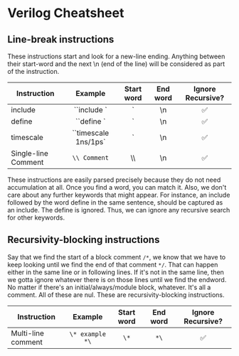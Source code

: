 # Verilog Cheatsheet

## Line-break instructions
These instructions start and look for a new-line ending. Anything between their start-word and the next \n (end of the line) will be considered as part of the instruction.

| Instruction   |      Example      |  Start word | End word | Ignore Recursive? |
|---------------|:-----------------:|:------------:|:---------:|:---------------:|
| include		  | ``include <module>` |  \`         | \n |✅|
| define       | ``define <module>`  | \`          | \n |✅|
| timescale    | ``timescale 1ns/1ps`| \`          | \n |✅|
| Single-line Comment | `\\ Comment` | \\\         | \n |✅|


These instructions are easily parsed precisely because they do not need accumulation at all. Once you find a word, you can match it. Also, we don't care about any further keywords that might appear. For instance, an include followed by the word define in the same sentence, should be captured as an include. The define is ignored. Thus, we can ignore any recursive search for other keywords. 


## Recursivity-blocking instructions
Say that we find the start of a block comment ``/*``, we know that we have to keep looking until we find the end of that comment ``*/``. That can happen either in the same line or in following lines. If it's not in the same line, then we gotta ignore whatever there is on those lines until we find the endword. No matter if there's an initial/always/module block, whatever. It's all a comment. All of these are nul. These are recursivity-blocking instructions. 

| Instruction   |      Example      |  Start word | End word | Ignore Recursive? |
|---------------|:-----------------:|:------------:|:---------:|:---------------:|
| Multi-line comment | ``\* example *\`` |  ``\*`` | ``*\`` |✅|

